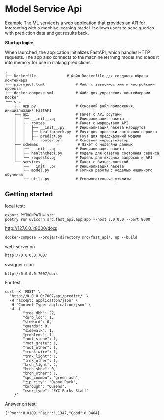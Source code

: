 # Model Service Api

Example The ML service is a web application that provides an API for interacting with a machine learning model. It allows users to send queries with prediction data and get results back.

**Startup logic:**

When launched, the application initializes FastAPI, which handles HTTP requests. The app also connects to the machine learning model and loads it into memory for use in making predictions.

```
.
├── Dockerfile              # Файл Dockerfile для создания образа контейнера
├── pyproject.toml              # Файл с зависимостями и настройками проекта
├── docker-compose.yml          # Файл для управления контейнерами Docker
└── src
    ├── app.py                  # Основной файл приложения, инициализация FastAPI
    ├── api                     # Пакет с API роутами
    │   ├── __init__.py         # Инициализация пакета
    │   ├── routes              # Пакет с маршрутами API
    │   │   ├── __init__.py     # Инициализация пакета маршрутов
    │   │   ├── healthcheck.py  # Роут для проверки состояния сервиса
    │   │   ├── predict.py      # Роут для предсказаний модели
    │   │   └── router.py       # Основной маршрутизатор
    ├── schemas                  # Пакет с моделями данных
    │   ├── __init__.py         # Инициализация пакета
    │   ├── healthcheck.py      # Модель для ответов состояния сервиса
    │   └── requests.py         # Модель для входных запросов к API
    └── services                # Пакет с бизнес-логикой
        ├── __init__.py         # Инициализация пакета
        ├── model.py            # Логика работы с моделью машинного обучения
        └── utils.py            # Вспомогательные утилиты
```

## Getting started
local test:
```commandline
export PYTHONPATH='src'
poetry run uvicorn src.fast_api.app:app --host 0.0.0.0 --port 8000
```
http://127.0.0.1:8000/docs

```
docker-compose --project-directory src/fast_api/. up --build
```
web-server on
```
http://0.0.0.0:7007
```
swagger ui on
```
http://0.0.0.0:7007/docs
```
For test
```
curl -X 'POST' \
  'http://0.0.0.0:7007/api/predict/' \
  -H 'accept: application/json' \
  -H 'Content-Type: application/json' \
  -d '{
        "tree_dbh": 22,
        "curb_loc": 1,
        "steward": 0,
        "guards": 0,
        "sidewalk": 1,
        "problems": 1,
        "root_stone": 0,
        "root_grate": 0,
        "root_other": 0,
        "trunk_wire": 0,
        "trnk_light": 0,
        "trnk_other": 0,
        "brch_light": 1,
        "brch_shoe": 0,
        "brch_other": 0,
        "spc_common": "green ash",
        "zip_city": "Ozone Park",
        "borough": "Queens",
        "user_type": "NYC Parks Staff"
    }'
```
Answer on test:
```
{"Poor":0.0189,"Fair":0.1347,"Good":0.8464}
```
